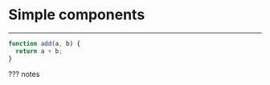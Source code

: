 <!-- slide 1 -->

# Simple components

---

<!-- slide 2 -->

```js
function add(a, b) {
  return a + b;
}
```

???
notes
